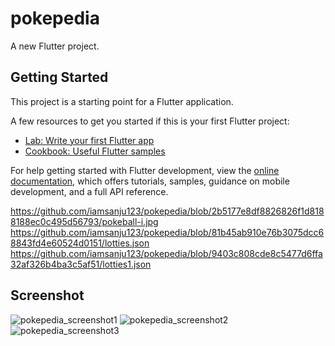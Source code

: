 # pokepedia

A new Flutter project.

## Getting Started

This project is a starting point for a Flutter application.

A few resources to get you started if this is your first Flutter project:

- [Lab: Write your first Flutter app](https://docs.flutter.dev/get-started/codelab)
- [Cookbook: Useful Flutter samples](https://docs.flutter.dev/cookbook)

For help getting started with Flutter development, view the
[online documentation](https://docs.flutter.dev/), which offers tutorials,
samples, guidance on mobile development, and a full API reference.

https://github.com/iamsanju123/pokepedia/blob/2b5177e8df8826826f1d8188188ec0c495d56793/pokeball-i.jpg
https://github.com/iamsanju123/pokepedia/blob/81b45ab910e76b3075dcc68843fd4e60524d0151/lotties.json
https://github.com/iamsanju123/pokepedia/blob/9403c808cde8c5477d6ffa32af326b4ba3c5af51/lotties1.json


## Screenshot
![pokepedia_screenshot1](https://github.com/user-attachments/assets/696607e2-4421-442a-838a-2590b518d7e2)
![pokepedia_screenshot2](https://github.com/user-attachments/assets/560d9d23-cf84-4eb0-b0e3-35b487715fb9)
![pokepedia_screenshot3](https://github.com/user-attachments/assets/9f449d0a-fc3e-4ed6-a90b-2b441fe640bd)
